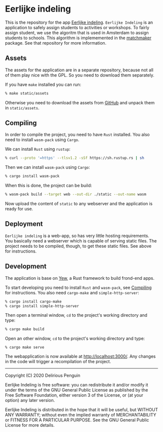 # Eerlijke indeling

This is the repository for the app [Eerlijke indeling](https://eerlijke-indeling.nl). `Eerlijke Indeling` is an application to safely assign students to activities or workshops. To fairly assign student, we use the algoritm that is used in Amsterdam to assign students to schools. This algorithm is implememented in the [matchmaker](https://github.com/deliriouspenguin/matchmaker) package. See that repository for more information.

## Assets

The assets for the application are in a separate repository, because not all of them play nice with the GPL. So you need to download them separately.

If you have `make` installed you can run:

```bash
% make static/assets
```

Otherwise you need to download the assets from [GitHub](https://github.com/deliriouspenguin/eerlijke-indeling-assets/releases/download/0.1.0/eerlijke-indeling-assets-0.1.0.tgz) and unpack them in `static/assets`.

## Compiling

In order to compile the project, you need to have `Rust` installed. You also need to install `wasm-pack` using `Cargo`.

We can install `Rust` using `rustup`:

```bash
% curl --proto '=https' --tlsv1.2 -sSf https://sh.rustup.rs | sh
```

Then we can install `wasm-pack` using `Cargo`:

```bash
% cargo install wasm-pack
```

When this is done, the project can be build:

```bash
% wasm-pack build --target web --out-dir ./static --out-name wasm
```

Now upload the content of `static` to any webserver and the application is ready for use.

## Deployment

`Eerlijke indeling` is a web-app, so has very little hosting requirements. You basically need a webserver which is capable of serving static files. The project needs to be compiled, though, to get these static files. See above for instructions.

## Development

The application is base on [Yew](https://yew.rs/), a Rust framework to build frond-end apps.

To start developing you need to install `Rust` and `wasm-pack`, see [Compiling](#compiling) for instructions. You also need `cargo-make` and `simple-http-server`:

```bash
% cargo install cargo-make
% cargo install simple-http-server
```

Then open a terminal window, `cd` to the project's working directory and type:

```bash
% cargo make build
```

Open an other window, `cd` to the project's working directory and type:

```
% cargo make serve
```

The webapplication is now available at [http://localhost:3000/](http://localhost:3000/). Any changes in the code will trigger a recompilation of the project.

---

Copyright (C) 2020 Delirious Penguin

Eerlijke Indeling is free software: you can redistribute it and/or modify
it under the terms of the GNU General Public License as published by
the Free Software Foundation, either version 3 of the License, or
(at your option) any later version.

Eerlijke Indeling is distributed in the hope that it will be useful,
but WITHOUT ANY WARRANTY; without even the implied warranty of
MERCHANTABILITY or FITNESS FOR A PARTICULAR PURPOSE. See the
GNU General Public License for more details.